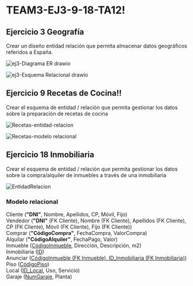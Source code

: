 # TEAM3-EJ3-9-18-TA12!



## Ejercicio 3 Geografía


Crear un diseño entidad relación que permita almacenar datos geográficos referidos a España.

![ej3-Diagrama ER drawio](https://user-images.githubusercontent.com/19403472/164429429-29e67410-670e-4c0b-b163-88ae48cfa70d.png)

![ej3-Esquema Relacional drawio](https://user-images.githubusercontent.com/19403472/164429365-0e3086e7-6356-4bc8-81fa-ba1348164b9e.png)


## Ejercicio 9 Recetas de Cocina!!



Crear el esquema de entidad / relación que permita gestionar los datos sobre la preparación de recetas de cocina


![Recetas-entidad-relacion](https://user-images.githubusercontent.com/99056015/164432861-9d21d2e2-12c5-4ff3-84ad-0bc6265231c1.jpeg)


![Recetas-modelo relacional](https://user-images.githubusercontent.com/99056015/164432960-e8640592-22b4-41f6-a623-bf345e584b41.jpeg)





## Ejercicio 18 Inmobiliaria

Crear el esquema de entidad / relación que permita gestionar los datos sobre la compra/alquiler de inmuebles a través de una inmobiliaria

![EntidadRelacion](https://user-images.githubusercontent.com/71872946/164405189-d414176c-0bde-4321-a326-842c8df2bc65.JPG)

### Modelo relacional

Cliente (**"DNI"**, Nombre, Apellidos, CP, Móvil, Fijo)</br>
Vendedor (**"DNI"** (FK Cliente), Nombre (FK Cliente), Apellidos (FK Cliente), CP (FK Cliente), Móvil (FK Cliente), Fijo (FK Cliente))</br>
Comprar (**"CódigoCompra"**, FechaCompra, ValorCompra)</br>
Alquilar (**"CódigoAlquiler"**, FechaPago, Valor)</br>
Inmueble (<u>CódigoInmueble</u>, Dirección, Descripción, m2)</br>
Inmobiliaria (<u>ID</u>)</br>
Anunciar (<u>CódigoInmueble (FK Inmueble), ID_Inmobiliaria (FK Inmobiliaria)</u>)</br>
Piso (<u>CódigoPiso</u>)</br>
Local (<u>ID_Local</u>, Uso, Servicio)</br>
Garaje (<u>NumGaraje</u>, Planta)</br>
